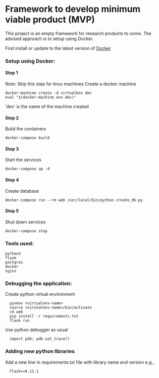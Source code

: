 # Framework to develop minimum viable product (MVP)

This project is an empty framework for research products to come.
The advised approach is to setup using Docker.

First install or update to the latest version of [Docker](https://docs.docker.com/engine/installation/)

### Setup using Docker:

#### Step 1
  Note: Skip this step for linux machines
  Create a docker machine

    docker-machine create -d virtualbox dev
    eval "$(docker-machine env dev)"

  'dev' is the name of the machine created
#### Step 2
  Build the containers

    docker-compose build

#### Step 3
  Start the services

    docker-compose up -d

#### Step 4
  Create database

    docker-compose run --rm web /usr/local/bin/python create_db.py

#### Step 5
  Shut down services

    docker-compose stop

### Tools used:

    python3
    flask
    postgres
    docker
    nginx

### Debugging the application:

  Create python virtual environment

      pyvenv <virtualenv-name>
      source <virutalenv-name>/bin/activate
      cd web
      pip install -r requirements.txt
      flask run

  Use python debugger as usual

      import pdb; pdb.set_trace()

### Adding new python libraries

  Add a new line in requirements.txt file with library name and version
  e.g.,

      Flask==0.11.1
